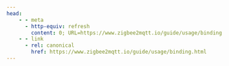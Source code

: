 ```yaml
---
head:
    - - meta
      - http-equiv: refresh
        content: 0; URL=https://www.zigbee2mqtt.io/guide/usage/binding.html
    - - link
      - rel: canonical
        href: https://www.zigbee2mqtt.io/guide/usage/binding.html
---
```

